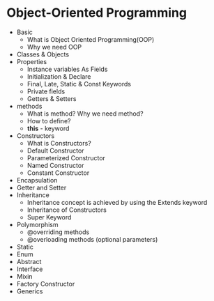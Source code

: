 # Object-Oriented Programming

- Basic
  - What is Object Oriented Programming(OOP)
  - Why we need OOP
- Classes & Objects
- Properties
  - Instance variables As Fields
  - Initialization & Declare
  - Final, Late, Static & Const Keywords
  - Private fields
  - Getters & Setters
- methods
  - What is method? Why we need method?
  - How to define?
  - **this** - keyword
- Constructors
  - What is Constructors?
  - Default Constructor
  - Parameterized Constructor
  - Named Constructor
  - Constant Constructor
- Encapsulation
- Getter and Setter
- Inheritance
  - Inheritance concept is achieved by using the Extends keyword
  - Inheritance of Constructors
  - Super Keyword
- Polymorphism
  - @overriding methods
  - @overloading methods (optional parameters)
- Static
- Enum
- Abstract
- Interface
- Mixin
- Factory Constructor
- Generics
